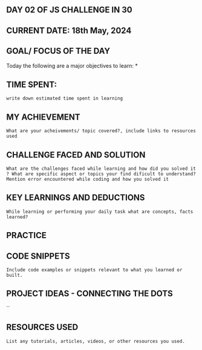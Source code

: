 ## DAY 02 OF JS CHALLENGE IN 30

## CURRENT DATE: 18th May, 2024


## GOAL/ FOCUS OF THE DAY
Today the following are a major objectives to learn:
* 

## TIME SPENT:
`write down estimated time spent in learning`

## MY ACHIEVEMENT
`What are your acheivements/ topic covered?, include links to resources used`


## CHALLENGE FACED AND SOLUTION
```What are the challenges faced while learning and how did you solved it ? What are specific aspect or topics your find dificult to understand?Mention error encountered while coding and how you solved it```


##  KEY LEARNINGS AND DEDUCTIONS
`While learning or performing your daily task what are concepts, facts learned?`


## PRACTICE



## CODE SNIPPETS
`Include code examples or snippets relevant to what you learned or built.`


## PROJECT IDEAS - CONNECTING THE DOTS
``



## RESOURCES USED 
`List any tutorials, articles, videos, or other resources you used.`
